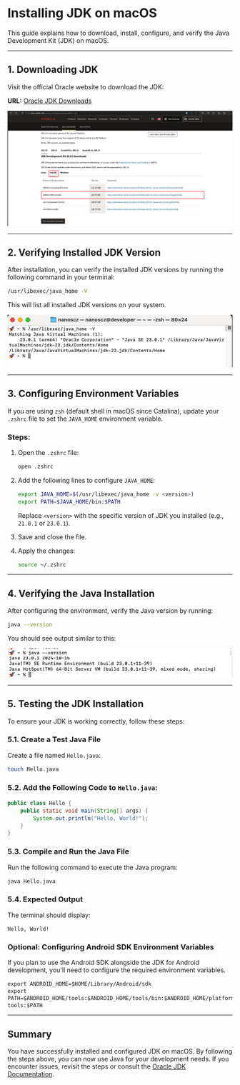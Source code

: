 # Installing JDK on macOS

This guide explains how to download, install, configure, and verify the Java Development Kit (JDK) on macOS.

---

## 1. Downloading JDK

Visit the official Oracle website to download the JDK:

**URL:** [Oracle JDK Downloads](https://www.oracle.com/java/technologies/downloads/)

![JDK Download for macOS](/images/jdk-download-macos.png)

---

## 2. Verifying Installed JDK Version

After installation, you can verify the installed JDK versions by running the following command in your terminal:

```bash
/usr/libexec/java_home -V
```

This will list all installed JDK versions on your system.

![JDK Versions](/images/jdk-version.png)

---

## 3. Configuring Environment Variables

If you are using `zsh` (default shell in macOS since Catalina), update your `.zshrc` file to set the `JAVA_HOME` environment variable.

### Steps:

1. Open the `.zshrc` file:
   ```bash
   open .zshrc
   ```
2. Add the following lines to configure `JAVA_HOME`:

   ```bash
   export JAVA_HOME=$(/usr/libexec/java_home -v <version>)
   export PATH=$JAVA_HOME/bin:$PATH
   ```

   Replace `<version>` with the specific version of JDK you installed (e.g., `21.0.1` or `23.0.1`).

3. Save and close the file.

4. Apply the changes:
   ```bash
   source ~/.zshrc
   ```

---

## 4. Verifying the Java Installation

After configuring the environment, verify the Java version by running:

```bash
java --version
```

You should see output similar to this:

![Java Version Output](/images/java-version.png)

---

## 5. Testing the JDK Installation

To ensure your JDK is working correctly, follow these steps:

### 5.1. Create a Test Java File

Create a file named `Hello.java`:

```bash
touch Hello.java
```

### 5.2. Add the Following Code to `Hello.java`:

```java
public class Hello {
    public static void main(String[] args) {
        System.out.println("Hello, World!");
    }
}
```

### 5.3. Compile and Run the Java File

Run the following command to execute the Java program:

```bash
java Hello.java
```

### 5.4. Expected Output

The terminal should display:

```
Hello, World!
```

### Optional: Configuring Android SDK Environment Variables

If you plan to use the Android SDK alongside the JDK for Android development, you'll need to configure the required environment variables.

```
export ANDROID_HOME=$HOME/Library/Android/sdk
export PATH=$ANDROID_HOME/tools:$ANDROID_HOME/tools/bin:$ANDROID_HOME/platform-tools:$PATH
```

---

## Summary

You have successfully installed and configured JDK on macOS. By following the steps above, you can now use Java for your development needs. If you encounter issues, revisit the steps or consult the [Oracle JDK Documentation](https://www.oracle.com/java/technologies/javase-documentation.html).
